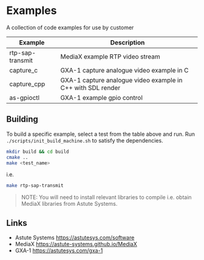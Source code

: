 # Examples

A collection of code examples for use by customer

| Example          | Description                                                 |
| ---------------- | ----------------------------------------------------------- |
| rtp-sap-transmit | MediaX example RTP video stream                             |
| capture_c        | GXA-1 capture analogue video example in C                   |
| capture_cpp      | GXA-1 capture analogue video example in C++ with SDL render |
| as-gpioctl       | GXA-1 example gpio control                                  |

## Building

To build a specific example, select a test from the table above and run. Run ```./scripts/init_build_machine.sh``` to satisfy the dependencies.

``` .bash
mkdir build && cd build
cmake ..
make <test_name>
```

i.e.

``` .bash
make rtp-sap-transmit
```

> NOTE: You will need to install relevant libraries to compile i.e. obtain MediaX libraries from Astute Systems.

## Links

- Astute Systems <https://astutesys.com/software>
- MediaX <https://astute-systems.github.io/MediaX>
- GXA-1 <https://astutesys.com/gxa-1>
